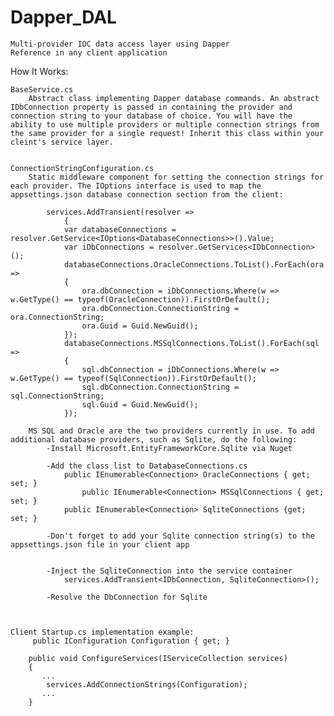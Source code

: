 # Dapper_DAL
	Multi-provider IOC data access layer using Dapper
	Reference in any client application
	
How It Works:

	BaseService.cs
		Abstract class implementing Dapper database commands. An abstract IDbConnection property is passed in containing the provider and connection string to your database of choice. You will have the ability to use multiple providers or multiple connection strings from the same provider for a single request! Inherit this class within your cleint's service layer.


	ConnectionStringConfiguration.cs
		Static middleware component for setting the connection strings for each provider. The IOptions interface is used to map the appsettings.json database connection section from the client:
		
			services.AddTransient(resolver =>
			    {
				var databaseConnections = resolver.GetService<IOptions<DatabaseConnections>>().Value;
				var iDbConnections = resolver.GetServices<IDbConnection>();
				databaseConnections.OracleConnections.ToList().ForEach(ora =>
				{
				    ora.dbConnection = iDbConnections.Where(w => w.GetType() == typeof(OracleConnection)).FirstOrDefault();
				    ora.dbConnection.ConnectionString = ora.ConnectionString;
				    ora.Guid = Guid.NewGuid();
				});
				databaseConnections.MSSqlConnections.ToList().ForEach(sql =>
				{
				    sql.dbConnection = iDbConnections.Where(w => w.GetType() == typeof(SqlConnection)).FirstOrDefault();
				    sql.dbConnection.ConnectionString = sql.ConnectionString;
				    sql.Guid = Guid.NewGuid();
				});
				
		MS SQL and Oracle are the two providers currently in use. To add additional database providers, such as Sqlite, do the following:
			-Install Microsoft.EntityFrameworkCore.Sqlite via Nuget
			
			-Add the class list to DatabaseConnections.cs
				public IEnumerable<Connection> OracleConnections { get; set; }
        			public IEnumerable<Connection> MSSqlConnections { get; set; }
				public IEnumerable<Connection> SqliteConnections {get; set; }
				
			-Don't forget to add your Sqlite connection string(s) to the appsettings.json file in your client app
				
				
			-Inject the SqliteConnection into the service container
				services.AddTransient<IDbConnection, SqliteConnection>();
				
			-Resolve the DbConnection for Sqlite
				
				
				
	Client Startup.cs implementation example:
		 public IConfiguration Configuration { get; }

		public void ConfigureServices(IServiceCollection services)
		{
		   ...   
		    services.AddConnectionStrings(Configuration);
		   ...
		}
		
